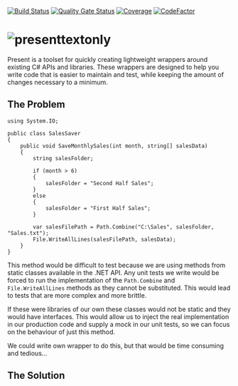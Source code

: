 [![Build Status](https://dev.azure.com/presentdotnet/Present/_apis/build/status/Build?branchName=develop)](https://dev.azure.com/presentdotnet/Present/_build/latest?definitionId=1&branchName=develop) [![Quality Gate Status](https://sonarcloud.io/api/project_badges/measure?project=ImAMightyPirate_Present&metric=alert_status)](https://sonarcloud.io/dashboard?id=ImAMightyPirate_Present) [![Coverage](https://sonarcloud.io/api/project_badges/measure?project=ImAMightyPirate_Present&metric=coverage)](https://sonarcloud.io/dashboard?id=ImAMightyPirate_Present) [![CodeFactor](https://www.codefactor.io/repository/github/imamightypirate/present/badge)](https://www.codefactor.io/repository/github/imamightypirate/present)

# ![presenttextonly](https://user-images.githubusercontent.com/5412869/53685427-70a3cf00-3d12-11e9-9d1c-affafe802ae7.png)

Present is a toolset for quickly creating lightweight wrappers around existing C# APIs and libraries. These wrappers are designed to help you write code that is easier to maintain and test, while keeping the amount of changes necessary to a minimum.

## The Problem

~~~~
using System.IO;

public class SalesSaver
{
    public void SaveMonthlySales(int month, string[] salesData)
    {
        string salesFolder;
    
        if (month > 6)
        {
            salesFolder = "Second Half Sales";
        }
        else
        {
            salesFolder = "First Half Sales";
        }
        
        var salesFilePath = Path.Combine("C:\Sales", salesFolder, "Sales.txt");
        File.WriteAllLines(salesFilePath, salesData);
    }
}
~~~~

This method would be difficult to test because we are using methods from static classes available in the .NET API. Any unit tests we write would be forced to run the implementation of the `Path.Combine` and `File.WriteAllLines` methods as they cannot be substituted. This would lead to tests that are more complex and more brittle. 

If these were libraries of our own these classes would not be static and they would have interfaces. This would allow us to inject the real implementation in our production code and supply a mock in our unit tests, so we can focus on the behaviour of just this method.

We could write own wrapper to do this, but that would be time consuming and tedious...

## The Solution
